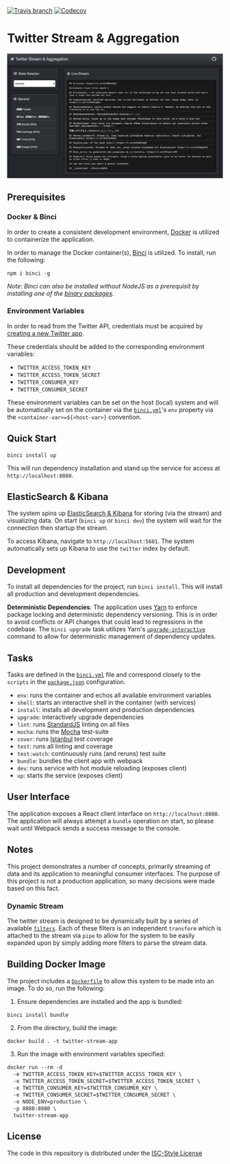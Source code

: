 [![Travis branch](https://img.shields.io/travis/Fluidbyte/twitter-stream-aggregator/master.svg)](https://travis-ci.org/Fluidbyte/twitter-stream-aggregator/)
[![Codecov](https://img.shields.io/codecov/c/github/Fluidbyte/twitter-stream-aggregator.svg)](https://codecov.io/gh/Fluidbyte/twitter-stream-aggregator)

# Twitter Stream & Aggregation

![Screenshot](./screenshot.png)

## Prerequisites

### Docker & Binci

In order to create a consistent development environment, [Docker](https://www.docker.com) is utilized to containerize the application.

In order to manage the Docker container(s), [Binci](https://github.com/binci/binci) is utilized. To install, run the following:

```
npm i binci -g
```

_Note: Binci can also be installed without NodeJS as a prerequisit by installing one of the [binary packages](https://github.com/binci/binci#binaries)._

### Environment Variables

In order to read from the Twitter API, credentials must be acquired by [creating a new Twitter app](https://apps.twitter.com/).

These credentials should be added to the corresponding environment variables:

- `TWITTER_ACCESS_TOKEN_KEY`
- `TWITTER_ACCESS_TOKEN_SECRET`
- `TWITTER_CONSUMER_KEY`
- `TWITTER_CONSUMER_SECRET`

These environment variables can be set on the host (local) system and will be automatically set on the container via the [`binci.yml`](./binci.yml)'s `env` property via the `<container-var>=${<host-var>}` convention.

## Quick Start

```
binci install up
```

This will run dependency installation and stand up the service for access at `http://localhost:8080`.

## ElasticSearch & Kibana

The system spins up [ElasticSearch & Kibana](https://www.elastic.co/) for storing (via the stream) and visualizing data. On start (`binci up` or `binci dev`) the system will wait for the connection then startup the stream.

To access Kibana, navigate to `http://localhost:5601`. The system automatically sets up Kibana to use the `twitter` index by default.

## Development

To install all dependencies for the project, run `binci install`. This will install all production and development dependencies.

**Deterministic Dependencies**: The application uses [Yarn](https://yarnpkg.com/en/) to enforce package locking and deterministic dependency versioning. This is in order to avoid conflicts or API changes that could lead to regressions in the codebase. The `binci upgrade` task utilizes Yarn's [`upgrade-interactive`](https://yarnpkg.com/en/docs/cli/upgrade-interactive) command to allow for deterministic management of dependency updates.

## Tasks

Tasks are defined in the [`binci.yml`](binci.yml) file and correspond closely to the `scripts` in the [`package.json`](package.json) configuration.

- `env`: runs the container and echos all available environment variables
- `shell`: starts an interactive shell in the container (with services)
- `install`: installs all development and production dependencies
- `upgrade`: interactively upgrade dependencies
- `lint`: runs [StandardJS](https://standardjs.com/) linting on all files
- `mocha`: runs the [Mocha](https://mochajs.org/) test-suite
- `cover`: runs [Istanbul](https://istanbul.js.org/) test coverage
- `test`: runs all linting and coverage
- `test:watch`: continuously runs (and reruns) test suite
- `bundle`: bundles the client app with webpack
- `dev`: runs service with hot module reloading (exposes client)
- `up`: starts the service (exposes client)


## User Interface

The application exposes a React client interface on `http://localhost:8080`. The application will always attempt a `bundle` operation on start, so please wait until Webpack sends a success message to the console.

## Notes

This project demonstrates a number of concepts, primarily streaming of data and its application to meaningful consumer interfaces. The purpose of this project is not a production application, so many decisions were made based on this fact.

### Dynamic Stream

The twitter stream is designed to be dynamically built by a series of available [`filters`](./src/lib/pipe/filters). Each of these filters is an independent `transform` which is attached to the stream via `pipe` to allow for the system to be easily expanded upon by simply adding more filters to parse the stream data.

## Building Docker Image

The project includes a [`Dockerfile`](./Dockerfile) to allow this system to be made into an image. To do so, run the following:

1. Ensure dependencies are installed and the app is bundled: 

```
binci install bundle
```

2. From the directory, build the image: 

```
docker build . -t twitter-stream-app
```

3. Run the image with environment variables specified:

```
docker run --rm -d 
  -e TWITTER_ACCESS_TOKEN_KEY=$TWITTER_ACCESS_TOKEN_KEY \
  -e TWITTER_ACCESS_TOKEN_SECRET=$TWITTER_ACCESS_TOKEN_SECRET \
  -e TWITTER_CONSUMER_KEY=$TWITTER_CONSUMER_KEY \
  -e TWITTER_CONSUMER_SECRET=$TWITTER_CONSUMER_SECRET \ 
  -e NODE_ENV=production \
  -p 8080:8080 \
  twitter-stream-app
```

## License

The code in this repository is distributed under the [ISC-Style License](https://opensource.org/licenses/ISC)
